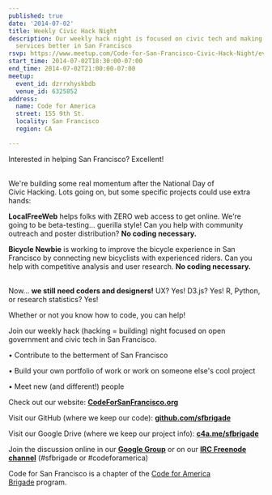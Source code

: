 ```yaml
---
published: true
date: '2014-07-02'
title: Weekly Civic Hack Night
description: Our weekly hack night is focused on civic tech and making government
  services better in San Francisco
rsvp: https://www.meetup.com/Code-for-San-Francisco-Civic-Hack-Night/events/188800082/
start_time: 2014-07-02T18:30:00-07:00
end_time: 2014-07-02T21:00:00-07:00
meetup:
  event_id: dzrrxhyskbdb
  venue_id: 6325852
address:
  name: Code for America
  street: 155 9th St.
  locality: San Francisco
  region: CA

---
```

<!-- imported via scripts/generate-events-from-meetup -->
<p>Interested in helping San Francisco? Excellent!</p> <p><br/>We're building some real momentum after the National Day of Civic Hacking. Lots going on, but some specific projects could use extra hands:</p> <p><b>LocalFreeWeb</b> helps folks with ZERO web access to get online. We're going to be beta-testing... guerilla style! Can you help with community outreach and poster distribution? <b>No coding necessary.</b></p> <p><b>Bicycle Newbie</b> is working to improve the bicycle experience in San Francisco by connecting new bicyclists with experienced riders. Can you help with competitive analysis and user research. <b>No coding necessary.</b></p> <p><br/>Now... <b>we still need coders and designers!</b> UX? Yes! D3.js? Yes! R, Python, or research statistics? Yes!</p> <p>Whether or not you know how to code, you can help! </p> <p>Join our weekly hack (hacking = building) night focused on open government and civic tech in San Francisco. </p> <p>• Contribute to the betterment of San Francisco</p> <p>• Build your own portfolio of work or work on someone else's cool project</p> <p>• Meet new (and different!) people</p> <p>


Check out our website: <a href="http://www.codeforsanfrancisco.org"><b>CodeForSanFrancisco.org</b></a></p> <p>Visit our GitHub (where we keep our code): <a href="https://www.github.com/sfbrigade"><b>github.com/sfbrigade</b></a></p> <p>Visit our Google Drive (where we keep our project info): <a href="http://c4a.me/sfbrigade"><b>c4a.me/sfbrigade</b></a></p> <p>Join the discussion online in our <a href="https://groups.google.com/forum/#!forum/code-for-san-francisco"><b>Google Group</b></a> or on our <a href="http://webchat.freenode.net/"><b>IRC Freenode channel</b></a> (#sfbrigade or #codeforamerica) </p> <p>


Code for San Francisco is a chapter of the <a href="http://brigade.codeforamerica.org/">Code for America Brigade</a> program.</p> 
